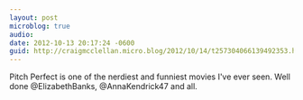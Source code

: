 ```yaml
---
layout: post
microblog: true
audio: 
date: 2012-10-13 20:17:24 -0600
guid: http://craigmcclellan.micro.blog/2012/10/14/t257304066139492353.html
---
```

Pitch Perfect is one of the nerdiest and funniest movies I've ever seen. Well done @ElizabethBanks, @AnnaKendrick47 and all.

